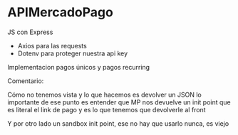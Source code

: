 # APIMercadoPago

JS con Express 

- Axios para las requests 
- Dotenv para proteger nuestra api key

Implementacion pagos únicos y pagos recurring

Comentario:

Cómo no tenemos vista y lo que hacemos es devolver un JSON lo importante de ese punto es entender que MP nos devuelve un init point que es literal el link de pago y es lo que tenemos que devolverle al front

Y por otro lado un sandbox init point, ese no hay que usarlo nunca, es viejo 